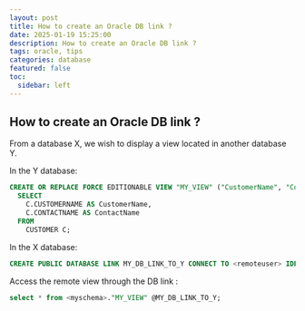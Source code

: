 ```yaml
---
layout: post
title: How to create an Oracle DB link ?
date: 2025-01-19 15:25:00
description: How to create an Oracle DB link ?
tags: oracle, tips
categories: database
featured: false
toc:
  sidebar: left
---
```


## How to create an Oracle DB link ?

From a database X, we wish to display a view located in another database Y.

In the Y database:

```sql
CREATE OR REPLACE FORCE EDITIONABLE VIEW "MY_VIEW" ("CustomerName", "ContactName") AS 
  SELECT 
    C.CUSTOMERNAME AS CustomerName,
    C.CONTACTNAME AS ContactName
  FROM
    CUSTOMER C;
```

In the X database:

```sql
CREATE PUBLIC DATABASE LINK MY_DB_LINK_TO_Y CONNECT TO <remoteuser> IDENTIFIED BY "<password>" USING 'db_y.domain.lan:1521/<SID>';
```

Access the remote view through the DB link :

```sql
select * from <myschema>."MY_VIEW" @MY_DB_LINK_TO_Y;
```